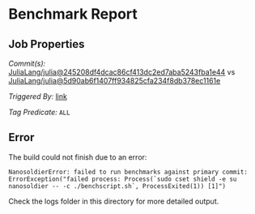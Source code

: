 # Benchmark Report

## Job Properties

*Commit(s):* [JuliaLang/julia@245208df4dcac86cf413dc2ed7aba5243fba1e44](https://github.com/JuliaLang/julia/commit/245208df4dcac86cf413dc2ed7aba5243fba1e44) vs [JuliaLang/julia@5d90ab6f1407ff934825cfa234f8db378ec1161e](https://github.com/JuliaLang/julia/commit/5d90ab6f1407ff934825cfa234f8db378ec1161e)

*Triggered By:* [link](https://github.com/JuliaLang/julia/pull/18457#issuecomment-270931974)

*Tag Predicate:* `ALL`

## Error

The build could not finish due to an error:

```
NanosoldierError: failed to run benchmarks against primary commit: ErrorException("failed process: Process(`sudo cset shield -e su nanosoldier -- -c ./benchscript.sh`, ProcessExited(1)) [1]")
```

Check the logs folder in this directory for more detailed output.

